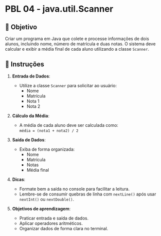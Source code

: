 # PBL 04 - java.util.Scanner

## 🎯 Objetivo
Criar um programa em Java que colete e processe informações de dois alunos, incluindo nome, número de matrícula e duas notas. O sistema deve calcular e exibir a média final de cada aluno utilizando a classe `Scanner`.

## 📝 Instruções

1. **Entrada de Dados**:
   - Utilize a classe `Scanner` para solicitar ao usuário:
     - Nome
     - Matrícula
     - Nota 1
     - Nota 2

2. **Cálculo da Média**:
   - A média de cada aluno deve ser calculada como:  
     `média = (nota1 + nota2) / 2`

3. **Saída de Dados**:
   - Exiba de forma organizada:
     - Nome
     - Matrícula
     - Notas
     - Média final

4. **Dicas**:
   - Formate bem a saída no console para facilitar a leitura.
   - Lembre-se de consumir quebras de linha com `nextLine()` após usar `nextInt()` ou `nextDouble()`.

5. **Objetivos de aprendizagem**:
   - Praticar entrada e saída de dados.
   - Aplicar operadores aritméticos.
   - Organizar dados de forma clara no terminal.
